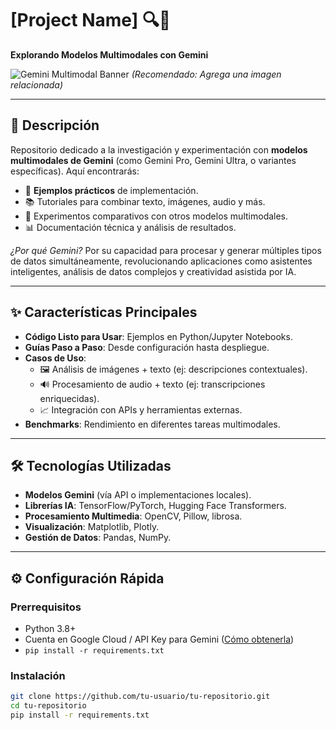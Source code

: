 # [Project Name] 🔍🧠  
**Explorando Modelos Multimodales con Gemini**  

![Gemini Multimodal Banner](https://via.placeholder.com/800x200.png?text=Gemini+Multimodal+Research) *(Recomendado: Agrega una imagen relacionada)*  

---

## 📌 Descripción  
Repositorio dedicado a la investigación y experimentación con **modelos multimodales de Gemini** (como Gemini Pro, Gemini Ultra, o variantes específicas). Aquí encontrarás:  
- 🚀 **Ejemplos prácticos** de implementación.  
- 📚 Tutoriales para combinar texto, imágenes, audio y más.  
- 🔬 Experimentos comparativos con otros modelos multimodales.  
- 📊 Documentación técnica y análisis de resultados.  

*¿Por qué Gemini?* Por su capacidad para procesar y generar múltiples tipos de datos simultáneamente, revolucionando aplicaciones como asistentes inteligentes, análisis de datos complejos y creatividad asistida por IA.

---

## ✨ Características Principales  
- **Código Listo para Usar**: Ejemplos en Python/Jupyter Notebooks.  
- **Guías Paso a Paso**: Desde configuración hasta despliegue.  
- **Casos de Uso**:  
  - 🖼️ Análisis de imágenes + texto (ej: descripciones contextuales).  
  - 🔊 Procesamiento de audio + texto (ej: transcripciones enriquecidas).  
  - 📈 Integración con APIs y herramientas externas.  
- **Benchmarks**: Rendimiento en diferentes tareas multimodales.  

---

## 🛠️ Tecnologías Utilizadas  
- **Modelos Gemini** (vía API o implementaciones locales).  
- **Librerías IA**: TensorFlow/PyTorch, Hugging Face Transformers.  
- **Procesamiento Multimedia**: OpenCV, Pillow, librosa.  
- **Visualización**: Matplotlib, Plotly.  
- **Gestión de Datos**: Pandas, NumPy.  

---

## ⚙️ Configuración Rápida  

### Prerrequisitos  
- Python 3.8+  
- Cuenta en Google Cloud / API Key para Gemini ([Cómo obtenerla](https://cloud.google.com/))  
- `pip install -r requirements.txt`  

### Instalación  
```bash
git clone https://github.com/tu-usuario/tu-repositorio.git  
cd tu-repositorio  
pip install -r requirements.txt  